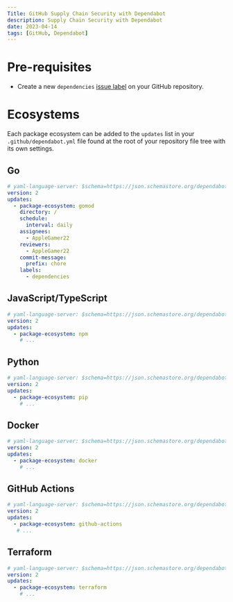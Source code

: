 ```yaml
---
Title: GitHub Supply Chain Security with Dependabot
description: Supply Chain Security with Dependabot
date: 2023-04-14
tags: [GitHub, Dependabot]
---
```

# Pre-requisites
* Create a new `dependencies` [issue label](https://docs.github.com/en/issues/using-labels-and-milestones-to-track-work/managing-labels) on your GitHub repository.

# Ecosystems
Each package ecosystem can be added to the `updates` list in your `.github/dependabot.yml` file found at the root of your repository file tree with its own settings.

## Go
```yml
# yaml-language-server: $schema=https://json.schemastore.org/dependabot-2.0.json
version: 2
updates:
  - package-ecosystem: gomod
    directory: /
    schedule:
      interval: daily
    assignees:
      - AppleGamer22
    reviewers:
      - AppleGamer22
    commit-message:
      prefix: chore
    labels:
      - dependencies
```

## JavaScript/TypeScript
```yml
# yaml-language-server: $schema=https://json.schemastore.org/dependabot-2.0.json
version: 2
updates:
  - package-ecosystem: npm
    # ...
```

## Python
```yml
# yaml-language-server: $schema=https://json.schemastore.org/dependabot-2.0.json
version: 2
updates:
  - package-ecosystem: pip
    # ...
```

## Docker
```yml
# yaml-language-server: $schema=https://json.schemastore.org/dependabot-2.0.json
version: 2
updates:
  - package-ecosystem: docker
    # ...
```

## GitHub Actions
```yml
# yaml-language-server: $schema=https://json.schemastore.org/dependabot-2.0.json
version: 2
updates:
  - package-ecosystem: github-actions
   # ...
```

## Terraform
```yml
# yaml-language-server: $schema=https://json.schemastore.org/dependabot-2.0.json
version: 2
updates:
  - package-ecosystem: terraform
    # ...
```